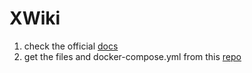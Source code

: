 # XWiki

1. check the official [docs](https://github.com/xwiki/xwiki-docker/blob/master/README.md#using-docker-compose)
2. get the files and docker-compose.yml from this [repo](https://github.com/xwiki/xwiki-docker/tree/master/14.4/postgres-tomcat)